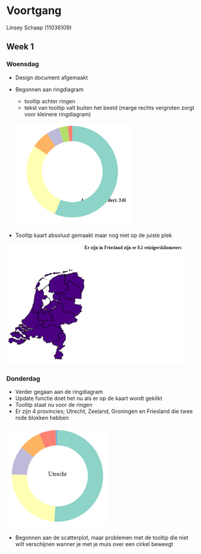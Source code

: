 # Voortgang

Linsey Schaap (11036109)

## Week 1
### Woensdag
* Design document afgemaakt
* Begonnen aan ringdiagram
  * tooltip achter ringen
  * tekst van tooltip valt buiten het beeld (marge rechts vergroten zorgt voor kleinere ringdiagram)
  
  ![](doc/tooltipAchterRing.PNG)
  
* Tooltip kaart absoluut gemaakt maar nog niet op de juiste plek

![](doc/tooltipkaart.PNG)

### Donderdag
* Verder gegaan aan de ringdiagram
 * Update functie doet het nu als er op de kaart wordt geklikt
 * Tooltip staat nu voor de ringen
 * Er zijn 4 provincies; Utrecht, Zeeland, Groningen en Friesland die twee rode blokken hebben
 
 ![](doc/rodeBlokken.PNG)

* Begonnen aan de scatterplot, maar problemen met de tooltip die niet wilt verschijnen wanner je met je muis over een cirkel beweegt
